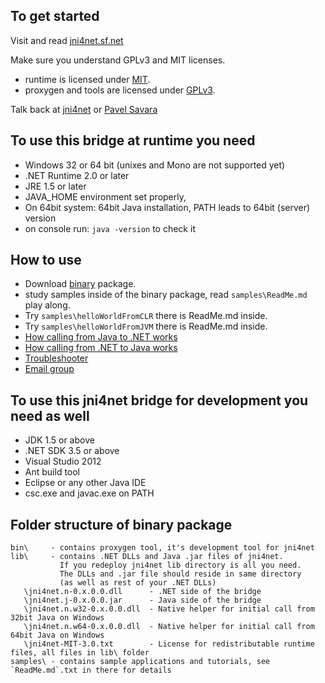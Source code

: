 To get started
----------------
Visit and read [jni4net.sf.net](http://jni4net.sf.net)

Make sure you understand GPLv3 and MIT licenses.
* runtime is licensed under [MIT](http://opensource.org/licenses/MIT).
* proxygen and tools are licensed under [GPLv3](http://opensource.org/licenses/gpl-3.0.html).

Talk back at [jni4net](mailto:jni4net@googlegroups.com) or [Pavel Savara](mailto:pavel.savara@gmail.com)


To use this bridge at runtime you need
----------------
* Windows 32 or 64 bit (unixes and Mono are not supported yet)
* .NET Runtime 2.0 or later
* JRE 1.5 or later
* JAVA_HOME environment set properly, 
* On 64bit system: 64bit Java installation, PATH leads to 64bit (server) version
* on console run: `java -version` to check it

How to use
----------------
* Download [binary](https://sourceforge.net/projects/jni4net/files/) package.
* study samples inside of the binary package, read `samples\ReadMe.md` play along.
 * Try `samples\helloWorldFromCLR` there is ReadMe.md inside.
 * Try `samples\helloWorldFromJVM` there is ReadMe.md inside. 
* [How calling from Java to .NET works](http://zamboch.blogspot.cz/2009/11/how-calling-from-java-to-net-works-in.html)
* [How calling from .NET to Java works](http://zamboch.blogspot.cz/2009/10/how-calling-from-net-to-java-works.html)
* [Troubleshooter](http://jni4net.sourceforge.net/troubleshoot.shtml)
* [Email group](https://groups.google.com/forum/?hl=en#!forum/jni4net)


To use this jni4net bridge for development you need as well
----------------
* JDK 1.5 or above
* .NET SDK 3.5 or above
* Visual Studio 2012
* Ant build tool
* Eclipse or any other Java IDE
* csc.exe and javac.exe on PATH

Folder structure of binary package
----------------

```
bin\     - contains proxygen tool, it's development tool for jni4net
lib\     - contains .NET DLLs and Java .jar files of jni4net. 
           If you redeploy jni4net lib directory is all you need.
           The DLLs and .jar file should reside in same directory 
           (as well as rest of your .NET DLLs)
   \jni4net.n-0.x.0.0.dll      - .NET side of the bridge
   \jni4net.j-0.x.0.0.jar      - Java side of the bridge
   \jni4net.n.w32-0.x.0.0.dll  - Native helper for initial call from 32bit Java on Windows
   \jni4net.n.w64-0.x.0.0.dll  - Native helper for initial call from 64bit Java on Windows
   \jni4net-MIT-3.0.txt        - License for redistributable runtime files, all files in lib\ folder
samples\ - contains sample applications and tutorials, see `ReadMe.md`.txt in there for details
```